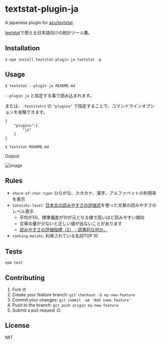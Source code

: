 # textstat-plugin-ja

A japanese plugin for [azu/textstat](https://github.com/azu/textstat "azu/textstat").

[textstat](https://github.com/azu/textstat "azu/textstat")で使える日本語向けの統計ツール集。

## Installation

    $ npm install textstat-plugin-ja textstat -g

## Usage

    $ textstat --plugin ja README.md
    
`--plugin ja` と指定する事で読み込まれます。


または、`.textstatrc` の `"plugins"` で指定することで、コマンドラインオプションを省略できます。

```
{
    "plugins":[
        "ja"
    ]
}
```

    $ textstat README.md

Output:

![image](https://monosnap.com/file/OLdBK9v5YjwL4tjb0f8gvQZy5LKBCt.png)

## Rules

- `share-of-char-type`: ひらがな、カタカナ、漢字、アルファベットの利用率を表示
- `tateishi-level`: [日本文の読みやすさの評価式](https://ipsj.ixsq.nii.ac.jp/ej/?action=pages_view_main&active_action=repository_view_main_item_detail&item_id=37773&item_no=1&page_id=13&block_id=8 "日本文の読みやすさの評価式")を使った文章の読みやすさのレベル表示
    - 平均が50、標準偏差が10が元となる値で高いほど読みやすい傾向
    - 文章の量が少ないと正しい値が出ないことがあります
    - [読みやすさの評価指標（2） - 読書的な何か。](http://doksyo-tek.hatenablog.com/entry/2015/05/19/104050 "読みやすさの評価指標（2） - 読書的な何か。")
- `ranking-meishi`: 利用されている名詞TOP 10

## Tests

    npm test

## Contributing

1. Fork it!
2. Create your feature branch: `git checkout -b my-new-feature`
3. Commit your changes: `git commit -am 'Add some feature'`
4. Push to the branch: `git push origin my-new-feature`
5. Submit a pull request :D

## License

MIT
